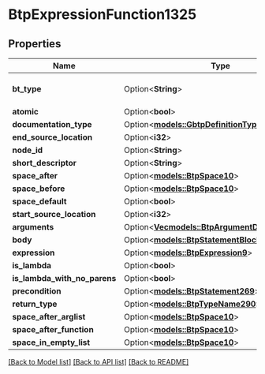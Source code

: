 # BtpExpressionFunction1325

## Properties

Name | Type | Description | Notes
------------ | ------------- | ------------- | -------------
**bt_type** | Option<**String**> | Type of JSON object. | [optional]
**atomic** | Option<**bool**> |  | [optional]
**documentation_type** | Option<[**models::GbtpDefinitionType**](GBTPDefinitionType.md)> |  | [optional]
**end_source_location** | Option<**i32**> |  | [optional]
**node_id** | Option<**String**> |  | [optional]
**short_descriptor** | Option<**String**> |  | [optional]
**space_after** | Option<[**models::BtpSpace10**](BTPSpace-10.md)> |  | [optional]
**space_before** | Option<[**models::BtpSpace10**](BTPSpace-10.md)> |  | [optional]
**space_default** | Option<**bool**> |  | [optional]
**start_source_location** | Option<**i32**> |  | [optional]
**arguments** | Option<[**Vec<models::BtpArgumentDeclaration232>**](BTPArgumentDeclaration-232.md)> |  | [optional]
**body** | Option<[**models::BtpStatementBlock271**](BTPStatementBlock-271.md)> |  | [optional]
**expression** | Option<[**models::BtpExpression9**](BTPExpression-9.md)> |  | [optional]
**is_lambda** | Option<**bool**> |  | [optional]
**is_lambda_with_no_parens** | Option<**bool**> |  | [optional]
**precondition** | Option<[**models::BtpStatement269**](BTPStatement-269.md)> |  | [optional]
**return_type** | Option<[**models::BtpTypeName290**](BTPTypeName-290.md)> |  | [optional]
**space_after_arglist** | Option<[**models::BtpSpace10**](BTPSpace-10.md)> |  | [optional]
**space_after_function** | Option<[**models::BtpSpace10**](BTPSpace-10.md)> |  | [optional]
**space_in_empty_list** | Option<[**models::BtpSpace10**](BTPSpace-10.md)> |  | [optional]

[[Back to Model list]](../README.md#documentation-for-models) [[Back to API list]](../README.md#documentation-for-api-endpoints) [[Back to README]](../README.md)


